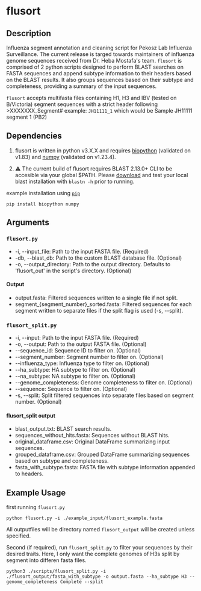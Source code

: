 # flusort

## Description
Influenza segment annotation and cleaning script for Pekosz Lab Influenza Surveillance. The current release is targed towards maintainers of influenza genome sequences received from Dr. Heba Mostafa's team. `flusort` is comprised of 2 python scripts designed to perform BLAST searches on FASTA sequences and append subtype information to their headers based on the BLAST results. It also groups sequences based on their subtype and completeness, providing a summary of the input sequences.

`flusort` accepts multifasta files containing H1, H3 and IBV (tested on B/Victoria) segment sequences with a strict header following >XXXXXXX_Segment# example: `JH11111_1` which would be Sample JH11111 segment 1 (PB2)

## Dependencies

1. flusort is written in python v3.X.X and requires [biopython](https://biopython.org/wiki/Download) (validated on v1.83) and [numpy](https://pypi.org/project/numpy/) (validated on v1.23.4).

2. ⚠️ The current build of flusort requires BLAST 2.13.0+ CLI to be accesible via your global $PATH. Please [download](https://ftp.ncbi.nlm.nih.gov/blast/executables/blast+/LATEST/) and test your local blast installation with `blastn -h` prior to running. 

example installation using [`pip`](https://pip.pypa.io/en/stable/installation/)
```
pip install biopython numpy
```

## Arguments

### `flusort.py`

- -i,  --input_file: Path to the input FASTA file. (Required)
- -db,  --blast_db: Path to the custom BLAST database file. (Optional)
- -o,  --output_directory: Path to the output directory. Defaults to 'flusort_out' in the script's directory. (Optional)

#### Output

- output.fasta: Filtered sequences written to a single file if not split.
- segment_{segment_number}_sorted.fasta: Filtered sequences for each segment written to separate files if the split flag is used (-s, --split).

### `flusort_split.py`

- -i, --input: Path to the input FASTA file. (Required)
- -o, --output: Path to the output FASTA file. (Optional)
- --sequence_id: Sequence ID to filter on. (Optional)
- --segment_number: Segment number to filter on. (Optional)
- --influenza_type: Influenza type to filter on. (Optional)
- --ha_subtype: HA subtype to filter on. (Optional)
- --na_subtype: NA subtype to filter on. (Optional)
- --genome_completeness: Genome completeness to filter on. (Optional)
- --sequence: Sequence to filter on. (Optional)
- -s, --split: Split filtered sequences into separate files based on segment number. (Optional)

#### flusort_split output 

- blast_output.txt: BLAST search results.
- sequences_without_hits.fasta: Sequences without BLAST hits.
- original_dataframe.csv: Original DataFrame summarizing input sequences.
- grouped_dataframe.csv: Grouped DataFrame summarizing sequences based on subtype and completeness.
- fasta_with_subtype.fasta: FASTA file with subtype information appended to headers.

## Example Usage

first running `flusort.py`

```
python flusort.py -i ./example_input/flusort_example.fasta
```
All outputfiles will be  directory named `flusort_output` will be created unless specified.

Second (if required), run  `flusort_split.py` to filter your sequences by their desired traits. Here, I only want the complete genomes of H3s split by segment into differen fasta files. 

```
python3 ./scripts/flusort_split.py -i ./flusort_output/fasta_with_subtype -o output.fasta --ha_subtype H3 --genome_completeness Complete --split
```


